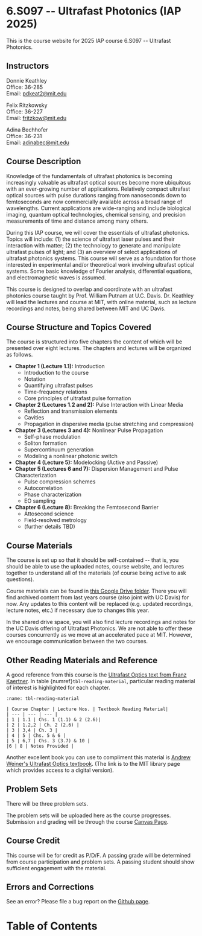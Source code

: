 # 6.S097 -- Ultrafast Photonics (IAP 2025)

This is the course website for 2025 IAP course 6.S097 -- Ultrafast Photonics.  

## Instructors

Donnie Keathley <br>
Office: 36-285 <br>
Email: pdkeat2@mit.edu

Felix Ritzkowsky <br>
Office: 36-227 <br>
Email: fritzkow@mit.edu

Adina Bechhofer <br>
Office: 36-231 <br>
Email: adinabec@mit.edu

## Course Description

Knowledge of the fundamentals of ultrafast photonics is becoming increasingly valuable as ultrafast optical sources become more ubiquitous with an ever-growing number of applications. Relatively compact ultrafast optical sources with pulse durations ranging from nanoseconds down to femtoseconds are now commercially available across a broad range of wavelengths. Current applications are wide-ranging and include biological imaging, quantum optical technologies, chemical sensing, and precision measurements of time and distance among many others. 

During this IAP course, we will cover the essentials of ultrafast photonics. Topics will include: (1) the science of ultrafast laser pulses and their interaction with matter; (2) the technology to generate and manipulate ultrafast pulses of light; and (3) an overview of select applications of ultrafast photonics systems. This course will serve as a foundation for those interested in experimental and/or theoretical work involving ultrafast optical systems. Some basic knowledge of Fourier analysis, differential equations, and electromagnetic waves is assumed. 

This course is designed to overlap and coordinate with an ultrafast photonics course taught by Prof. William Putnam at U.C. Davis. Dr. Keathley will lead the lectures and course at MIT, with online material, such as lecture recordings and notes, being shared between MIT and UC Davis.

## Course Structure and Topics Covered

The course is structured into five chapters the content of which will be presented over eight lectures. The chapters and lectures will be organized as follows.

 - **Chapter 1 (Lecture 1.1):**  Introduction
     - Introduction to the course
     - Notation
     - Quantifying ultrafast pulses
     - Time-frequency relations
     - Core principles of ultrafast pulse formation
 - **Chapter 2 (Lectures 1.2 and 2):** Pulse Interaction with Linear Media
    - Reflection and transmission elements
    - Cavities
    - Propagation in dispersive media (pulse stretching and compression)
 - **Chapter 3 (Lectures 3 and 4):** Nonlinear Pulse Propagation
    - Self-phase modulation
    - Soliton formation
    - Supercontinuum generation
    - Modeling a nonlinear photonic switch
 - **Chapter 4 (Lecture 5):** Modelocking (Active and Passive)
 - **Chapter 5 (Lectures 6 and 7):** Dispersion Management and Pulse Characterization 
    - Pulse compression schemes
    - Autocorrelation 
    - Phase characterization
    - EO sampling
 - **Chapter 6 (Lecture 8):** Breaking the Femtosecond Barrier
    - Attosecond science
	- Field-resolved metrology
    - (further details TBD)
	

## Course Materials

The course is set up so that it should be self-contained -- that is, you should be able to use the uploaded notes, course website, and lectures together to understand all of the materials (of course being active to ask questions).  

Course materials can be found in [this Google Drive folder](https://drive.google.com/drive/folders/1PLPXFHaRfZv0kEO8l_J4AB7U0dIZcLFk?usp=share_link).  There you will find archived content from last years course (also joint with UC Davis) for now.  Any updates to this content will be replaced (e.g. updated recordings, lecture notes, etc.) if necessary due to changes this year.  

In the shared drive space, you will also find lecture recordings and notes for the UC Davis offering of Ultrafast Photonics.  We are not able to offer these courses concurrently as we move at an accelerated pace at MIT.  However, we encourage communication between the two courses.   

## Other Reading Materials and Reference

A good reference from this course is the [Ultrafast Optics text from Franz Kaertner](https://drive.google.com/file/d/1LIFzv88v01RSK6lNyIiJCTH1AmmgMbHD/view?usp=sharing).  In table {numref}`tbl-reading-material`, particular reading material of interest is highlighted for each chapter.

```{table} Course reading material.
:name: tbl-reading-material

| Course Chapter | Lecture Nos. | Textbook Reading Material| 
| --- | --- | --- |
| 1 | 1.1 | Chs. 1 (1.1) & 2 (2.6)|
| 2 | 1.2,2 | Ch. 2 (2.6) |
| 3 | 3,4 | Ch. 3 |
| 4 | 5 | Chs. 5 & 6 |
| 5 | 6,7 | Chs. 3 (3.7) & 10 |
|6 | 8 | Notes Provided |

```

Another excellent book you can use to compliment this material is [Andrew Weiner's Ultrafast Optics textbook](https://mit.primo.exlibrisgroup.com/discovery/fulldisplay?context=L&docid=alma990016692990106761&lang=en&search_scope=all&tab=all&vid=01MIT_INST:MIT). (The link is to the MIT library page which provides access to a digital version).

## Problem Sets

There will be three problem sets.  

The problem sets will be uploaded here as the course progresses.  Submission and grading will be through the course [Canvas Page](https://canvas.mit.edu/courses/24085).  

## Course Credit

This course will be for credit as P/D/F.  A passing grade will be determined from course participation and problem sets.  A passing student should show sufficient engagement with the material.  

## Errors and Corrections

See an error?  Please file a bug report on the [Github page](https://github.com/dkeathley/JPyBook-6.S097-IAP-Ultrafast-Photonics-Text).  

# Table of Contents

```{tableofcontents}
```
